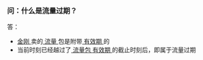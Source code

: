 ### 问：什么是流量过期？
答：

- [ 金刚 ](https://a2zitpro.github.io/web/金刚公司)卖的[ 流量 ](https://a2zitpro.github.io/web/流量)包是附带[ 有效期 ](https://a2zitpro.github.io/web/流量包有效期)的
- 当前时刻已经越过了[ 流量包 ](https://a2zitpro.github.io/web/流量包) [ 有效期 ](https://a2zitpro.github.io/web/流量包有效期)的截止时刻后，即属于流量过期
